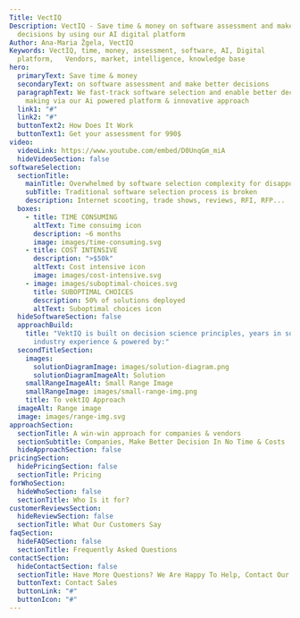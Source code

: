 ```yaml
---
Title: VectIQ
Description: VectIQ - Save time & money on software assessment and make better
  decisions by using our AI digital platform
Author: Ana-Maria Žgela, VectIQ
Keywords: VectIQ, time, money, assessment, software, AI, Digital
  platform,   Vendors, market, intelligence, knowledge base
hero:
  primaryText: Save time & money
  secondaryText: on software assessment and make better decisions
  paragraphText: We fast-track software selection and enable better decision
    making via our Ai powered platform & innovative approach
  link1: "#"
  link2: "#"
  buttonText2: How Does It Work
  buttonText1: Get your assessment for 990$
video:
  videoLink: https://www.youtube.com/embed/D0UnqGm_miA
  hideVideoSection: false
softwareSelection:
  sectionTitle:
    mainTitle: Overwhelmed by software selection complexity for disappointing outcomes?!
    subTitle: Traditional software selection process is broken
    description: Internet scooting, trade shows, reviews, RFI, RFP...
  boxes:
    - title: TIME CONSUMING
      altText: Time consuimg icon
      description: ~6 months
      image: images/time-consuming.svg
    - title: COST INTENSIVE
      description: ">$50k"
      altText: Cost intensive icon
      image: images/cost-intensive.svg
    - image: images/suboptimal-choices.svg
      title: SUBOPTIMAL CHOICES
      description: 50% of solutions deployed
      altText: Suboptimal choices icon
  hideSoftwareSection: false
  approachBuild:
    title: "VektIQ is built on decision science principles, years in software
      industry experience & powered by:"
  secondTitleSection:
    images:
      solutionDiagramImage: images/solution-diagram.png
      solutionDiagramImageAlt: Solution
    smallRangeImageAlt: Small Range Image
    smallRangeImage: images/small-range-img.png
    title: To vektIQ Approach
  imageAlt: Range image
  image: images/range-img.svg
approachSection:
  sectionTitle: A win-win approach for companies & vendors
  sectionSubtitle: Companies, Make Better Decision In No Time & Costs
  hideApproachSection: false
pricingSection:
  hidePricingSection: false
  sectionTitle: Pricing
forWhoSection:
  hideWhoSection: false
  sectionTitle: Who Is it for?
customerReviewsSection:
  hideReviewSection: false
  sectionTitle: What Our Customers Say
faqSection:
  hideFAQSection: false
  sectionTitle: Frequently Asked Questions
contactSection:
  hideContactSection: false
  sectionTitle: Have More Questions? We Are Happy To Help, Contact Our Team Now.
  buttonText: Contact Sales
  buttonLink: "#"
  buttonIcon: "#"
---
```

